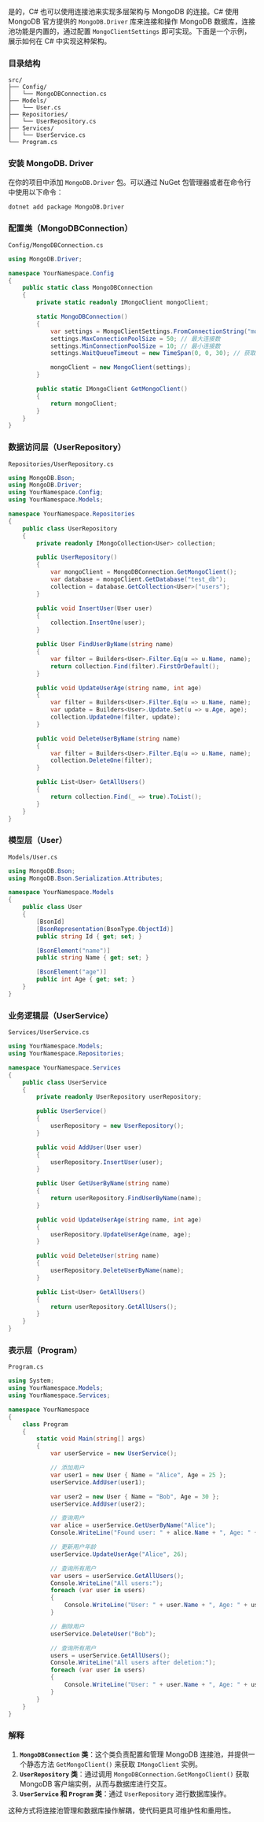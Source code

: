 是的，C# 也可以使用连接池来实现多层架构与 MongoDB 的连接。C# 使用 MongoDB 官方提供的 `MongoDB.Driver` 库来连接和操作 MongoDB 数据库，连接池功能是内置的，通过配置 `MongoClientSettings` 即可实现。下面是一个示例，展示如何在 C# 中实现这种架构。

### 目录结构
```
src/
├── Config/
│   └── MongoDBConnection.cs
├── Models/
│   └── User.cs
├── Repositories/
│   └── UserRepository.cs
├── Services/
│   └── UserService.cs
└── Program.cs
```

### 安装 MongoDB. Driver
在你的项目中添加 `MongoDB.Driver` 包。可以通过 NuGet 包管理器或者在命令行中使用以下命令：
```bash
dotnet add package MongoDB.Driver
```

### 配置类（MongoDBConnection）

`Config/MongoDBConnection.cs`
```csharp
using MongoDB.Driver;

namespace YourNamespace.Config
{
    public static class MongoDBConnection
    {
        private static readonly IMongoClient mongoClient;

        static MongoDBConnection()
        {
            var settings = MongoClientSettings.FromConnectionString("mongodb://localhost:27017");
            settings.MaxConnectionPoolSize = 50; // 最大连接数
            settings.MinConnectionPoolSize = 10; // 最小连接数
            settings.WaitQueueTimeout = new TimeSpan(0, 0, 30); // 获取连接的最大等待时间

            mongoClient = new MongoClient(settings);
        }

        public static IMongoClient GetMongoClient()
        {
            return mongoClient;
        }
    }
}
```

### 数据访问层（UserRepository）

`Repositories/UserRepository.cs`
```csharp
using MongoDB.Bson;
using MongoDB.Driver;
using YourNamespace.Config;
using YourNamespace.Models;

namespace YourNamespace.Repositories
{
    public class UserRepository
    {
        private readonly IMongoCollection<User> collection;

        public UserRepository()
        {
            var mongoClient = MongoDBConnection.GetMongoClient();
            var database = mongoClient.GetDatabase("test_db");
            collection = database.GetCollection<User>("users");
        }

        public void InsertUser(User user)
        {
            collection.InsertOne(user);
        }

        public User FindUserByName(string name)
        {
            var filter = Builders<User>.Filter.Eq(u => u.Name, name);
            return collection.Find(filter).FirstOrDefault();
        }

        public void UpdateUserAge(string name, int age)
        {
            var filter = Builders<User>.Filter.Eq(u => u.Name, name);
            var update = Builders<User>.Update.Set(u => u.Age, age);
            collection.UpdateOne(filter, update);
        }

        public void DeleteUserByName(string name)
        {
            var filter = Builders<User>.Filter.Eq(u => u.Name, name);
            collection.DeleteOne(filter);
        }

        public List<User> GetAllUsers()
        {
            return collection.Find(_ => true).ToList();
        }
    }
}
```

### 模型层（User）

`Models/User.cs`
```csharp
using MongoDB.Bson;
using MongoDB.Bson.Serialization.Attributes;

namespace YourNamespace.Models
{
    public class User
    {
        [BsonId]
        [BsonRepresentation(BsonType.ObjectId)]
        public string Id { get; set; }

        [BsonElement("name")]
        public string Name { get; set; }

        [BsonElement("age")]
        public int Age { get; set; }
    }
}
```

### 业务逻辑层（UserService）

`Services/UserService.cs`
```csharp
using YourNamespace.Models;
using YourNamespace.Repositories;

namespace YourNamespace.Services
{
    public class UserService
    {
        private readonly UserRepository userRepository;

        public UserService()
        {
            userRepository = new UserRepository();
        }

        public void AddUser(User user)
        {
            userRepository.InsertUser(user);
        }

        public User GetUserByName(string name)
        {
            return userRepository.FindUserByName(name);
        }

        public void UpdateUserAge(string name, int age)
        {
            userRepository.UpdateUserAge(name, age);
        }

        public void DeleteUser(string name)
        {
            userRepository.DeleteUserByName(name);
        }

        public List<User> GetAllUsers()
        {
            return userRepository.GetAllUsers();
        }
    }
}
```

### 表示层（Program）

`Program.cs`
```csharp
using System;
using YourNamespace.Models;
using YourNamespace.Services;

namespace YourNamespace
{
    class Program
    {
        static void Main(string[] args)
        {
            var userService = new UserService();

            // 添加用户
            var user1 = new User { Name = "Alice", Age = 25 };
            userService.AddUser(user1);

            var user2 = new User { Name = "Bob", Age = 30 };
            userService.AddUser(user2);

            // 查询用户
            var alice = userService.GetUserByName("Alice");
            Console.WriteLine("Found user: " + alice.Name + ", Age: " + alice.Age);

            // 更新用户年龄
            userService.UpdateUserAge("Alice", 26);

            // 查询所有用户
            var users = userService.GetAllUsers();
            Console.WriteLine("All users:");
            foreach (var user in users)
            {
                Console.WriteLine("User: " + user.Name + ", Age: " + user.Age);
            }

            // 删除用户
            userService.DeleteUser("Bob");

            // 查询所有用户
            users = userService.GetAllUsers();
            Console.WriteLine("All users after deletion:");
            foreach (var user in users)
            {
                Console.WriteLine("User: " + user.Name + ", Age: " + user.Age);
            }
        }
    }
}
```

### 解释

1. **`MongoDBConnection` 类**：这个类负责配置和管理 MongoDB 连接池，并提供一个静态方法 `GetMongoClient()` 来获取 `IMongoClient` 实例。
2. **`UserRepository` 类**：通过调用 `MongoDBConnection.GetMongoClient()` 获取 MongoDB 客户端实例，从而与数据库进行交互。
3. **`UserService` 和 `Program` 类**：通过 `UserRepository` 进行数据库操作。

这种方式将连接池管理和数据库操作解耦，使代码更具可维护性和重用性。